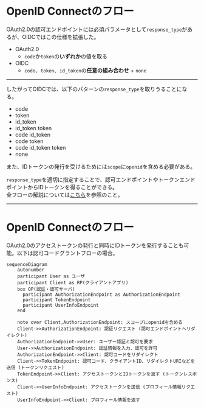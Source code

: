 # OpenID Connectのフロー

OAuth2.0の認可エンドポイントには必須パラメータとして`response_type`があるが、OIDCではこの仕様を拡張した。

- OAuth2.0
  - `code`か`token`の**いずれか**の値を取る
- OIDC
  - `code`、`token`、`id_token`の**任意の組み合わせ** + `none`

---

したがってOIDCでは、以下のパターンの`response_type`を取りうることになる。

- code
- token
- id_token
- id_token token
- code id_token
- code token
- code id_token token
- none

また、IDトークンの発行を受けるためには`scope`に`openid`を含める必要がある。

`response_type`を適切に指定することで、認可エンドポイントやトークンエンドポイントからIDトークンを得ることができる。\
全フローの解説については[こちら](https://qiita.com/TakahikoKawasaki/items/4ee9b55db9f7ef352b47)を参照のこと。

---

# OpenID Connectのフロー

OAuth2.0のアクセストークンの発行と同時にIDトークンを発行することも可能。以下は認可コードグラントフローの場合。

```mermaid {scale:0.5}
sequenceDiagram
    autonumber
    participant User as ユーザ
    participant Client as RP(クライアントアプリ)
    box OP(認証・認可サーバ)
      participant AuthorizationEndpoint as AuthorizationEndpoint
      participant TokenEndpoint
      participant UserInfoEndpoint
    end

    note over Client,AuthorizationEndpoint: スコープにopenidを含める
    Client->>AuthorizationEndpoint: 認証リクエスト (認可エンドポイントへリダイレクト)
    AuthorizationEndpoint->>User: ユーザー認証と認可を要求
    User->>AuthorizationEndpoint: 認証情報を入力、認可を許可
    AuthorizationEndpoint->>Client: 認可コードをリダイレクト
    Client->>TokenEndpoint: 認可コード、クライアントID、リダイレクトURIなどを送信 (トークンリクエスト)
    TokenEndpoint->>Client: アクセストークンとIDトークンを返す (トークンレスポンス)
    Client->>UserInfoEndpoint: アクセストークンを送信 (プロフィール情報リクエスト)
    UserInfoEndpoint->>Client: プロフィール情報を返す
```
